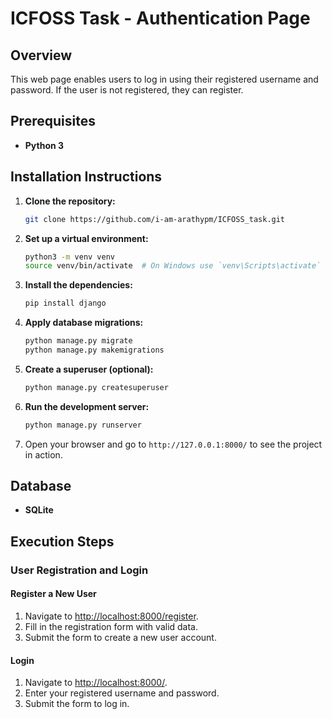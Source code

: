 # ICFOSS Task - Authentication Page

## Overview
This web page enables users to log in using their registered username and password. If the user is not registered, they can register.

## Prerequisites
- **Python 3**

## Installation Instructions

1. **Clone the repository:**
    ```bash
    git clone https://github.com/i-am-arathypm/ICFOSS_task.git
    ```

2. **Set up a virtual environment:**
    ```bash
    python3 -m venv venv
    source venv/bin/activate  # On Windows use `venv\Scripts\activate`
    ```

3. **Install the dependencies:**
    ```bash
    pip install django
    ```

4. **Apply database migrations:**
    ```bash
    python manage.py migrate
    python manage.py makemigrations
    ```

5. **Create a superuser (optional):**
    ```bash
    python manage.py createsuperuser
    ```

6. **Run the development server:**
    ```bash
    python manage.py runserver
    ```

7. Open your browser and go to `http://127.0.0.1:8000/` to see the project in action.

## Database
- **SQLite**

## Execution Steps

### User Registration and Login

#### Register a New User

1. Navigate to [http://localhost:8000/register](http://localhost:8000/register).
2. Fill in the registration form with valid data.
3. Submit the form to create a new user account.

#### Login

1. Navigate to [http://localhost:8000/](http://localhost:8000/).
2. Enter your registered username and password.
3. Submit the form to log in.
